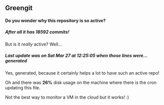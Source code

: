 ## Greengit

#### Do you wonder why this repository is so active?

##### After all it has 18592 commits!

But is it *really* active? Well...

##### Last update was on Sat Mar 27 at 12:25:05 when those lines were... generated

Yes, generated, because it certainly helps a lot to have such an active repo!

Oh and there was **26%** disk usage on the machine
where there is the cron updating this file.

Not the best way to monitor a VM in the cloud but it works! :)
